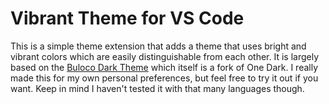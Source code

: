# Vibrant Theme for VS Code

This is a simple theme extension that adds a theme that uses bright and vibrant colors which are easily distinguishable from each other. It is largely based on the [Buloco Dark Theme](https://marketplace.visualstudio.com/items?itemName=uloco.theme-bluloco-dark) which itself is a fork of One Dark. I really made this for my own personal preferences, but feel free to try it out if you want. Keep in mind I haven't tested it with that many languages though. 


